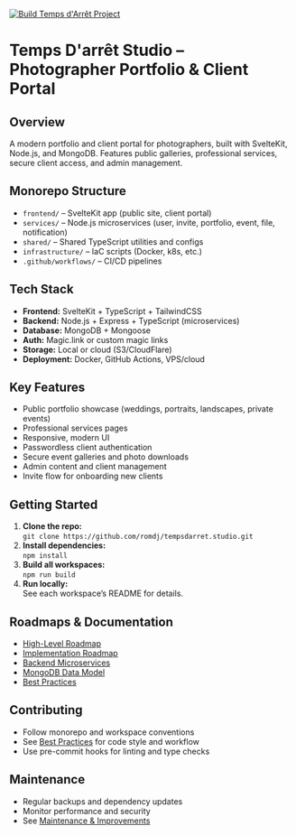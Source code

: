 [![Build Temps d'Arrêt Project](https://github.com/romdj/tempsdarret.studio/actions/workflows/build.yaml/badge.svg?branch=main)](https://github.com/romdj/tempsdarret.studio/actions/workflows/build.yaml)


# Temps D'arrêt Studio – Photographer Portfolio & Client Portal

## Overview

A modern portfolio and client portal for photographers, built with SvelteKit, Node.js, and MongoDB. Features public galleries, professional services, secure client access, and admin management.

## Monorepo Structure

- `frontend/` – SvelteKit app (public site, client portal)
- `services/` – Node.js microservices (user, invite, portfolio, event, file, notification)
- `shared/` – Shared TypeScript utilities and configs
- `infrastructure/` – IaC scripts (Docker, k8s, etc.)
- `.github/workflows/` – CI/CD pipelines

## Tech Stack

- **Frontend:** SvelteKit + TypeScript + TailwindCSS
- **Backend:** Node.js + Express + TypeScript (microservices)
- **Database:** MongoDB + Mongoose
- **Auth:** Magic.link or custom magic links
- **Storage:** Local or cloud (S3/CloudFlare)
- **Deployment:** Docker, GitHub Actions, VPS/cloud

## Key Features

- Public portfolio showcase (weddings, portraits, landscapes, private events)
- Professional services pages
- Responsive, modern UI
- Passwordless client authentication
- Secure event galleries and photo downloads
- Admin content and client management
- Invite flow for onboarding new clients

## Getting Started

1. **Clone the repo:**  
   `git clone https://github.com/romdj/tempsdarret.studio.git`
2. **Install dependencies:**  
   `npm install`
3. **Build all workspaces:**  
   `npm run build`
4. **Run locally:**  
   See each workspace’s README for details.

## Roadmaps & Documentation

- [High-Level Roadmap](./high_level_roadmap.md)
- [Implementation Roadmap](./implementation_roadmap.md)
- [Backend Microservices](./backend_roadmap.md)
- [MongoDB Data Model](./mongodb_roadmap.md)
- [Best Practices](./BEST_PRACTICES.md)

## Contributing

- Follow monorepo and workspace conventions
- See [Best Practices](./BEST_PRACTICES.md) for code style and workflow
- Use pre-commit hooks for linting and type checks

## Maintenance

- Regular backups and dependency updates
- Monitor performance and security
- See [Maintenance & Improvements](./high_level_roadmap.md)